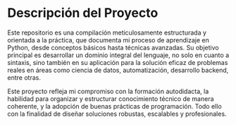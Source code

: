 # Descripción del Proyecto

Este repositorio es una compilación meticulosamente estructurada y orientada a la práctica, que documenta mi proceso de aprendizaje en Python, desde conceptos básicos hasta técnicas avanzadas. Su objetivo principal es desarrollar un dominio integral del lenguaje, no solo en cuanto a sintaxis, sino también en su aplicación para la solución eficaz de problemas reales en áreas como ciencia de datos, automatización, desarrollo backend, entre otras.

Este proyecto refleja mi compromiso con la formación autodidacta, la habilidad para organizar y estructurar conocimiento técnico de manera coherente, y la adopción de buenas prácticas de programación. Todo ello con la finalidad de diseñar soluciones robustas, escalables y profesionales.
